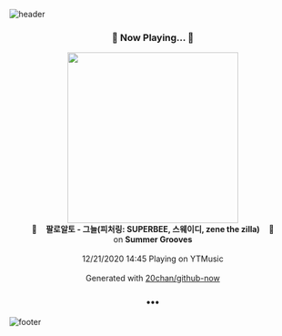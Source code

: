 ![header](https://capsule-render.vercel.app/api?type=wave&height=170&section=header&text=Hi.%20I'm%20SHIFT&fontColor=090707&fontAlignX=45&fontAlignY=65&fontSize=100)

<h3 align="center">🎵 Now Playing... 🎵</h3>
<p align="center">
  <a href="https://music.youtube.com/channel/UC7AU8_wW7JntcqiHtmW3eEQ">
    <img width="300" src="https://lh3.googleusercontent.com/8OSAL7--DWtQKRDhwymCISi8DcR-HcXL3W1Zz9f_FeoZyS3XvQBVtCLH_iuLT7t_RMTrkn7eJ1LUvusr">
  </a>
  <br>
  🎵&nbsp&nbsp&nbsp <b>팔로알토 - 그늘(피처링: SUPERBEE, 스웨이디, zene the zilla)</b> &nbsp&nbsp&nbsp🎵
  <br>
  on <b>Summer Grooves</b>
  
  <br />
  <br />
  12/21/2020 14:45 Playing on YTMusic
  <br />
  <br />
  Generated with <a href="https://github.com/20chan/github-now">20chan/github-now</a>
</p>

<h3 align="center">•••</h3>

![footer](https://capsule-render.vercel.app/api?type=wave&height=150&section=footer)
